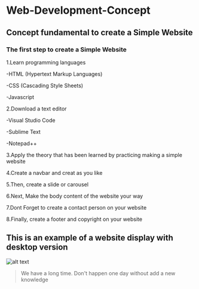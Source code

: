 # Web-Development-Concept

## Concept fundamental to create a Simple Website

### The first step to create a Simple Website

1.Learn programming languages

  -HTML (Hypertext Markup Languages)

  -CSS (Cascading Style Sheets)

  -Javascript
  
2.Download a text editor 
 
 -Visual Studio Code
 
 -Sublime Text
 
 -Notepad++

3.Apply the theory that has been learned by practicing making a simple website

4.Create a navbar and creat as you like

5.Then, create a slide or carousel

6.Next, Make the body content of the website your way

7.Dont Forget to create a contact person on your website

8.Finally, create a footer and copyright on your website

## This is an example of a website display with desktop version

![alt text](https://github.com/Faridmumtazz/Web-Concept/blob/main/img/md.jpeg)

>We have a long time. Don't happen one day without add a new knowledge
